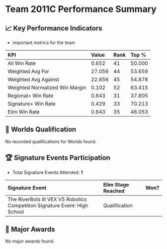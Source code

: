 # Team 2011C Performance Summary

## 📈 Key Performance Indicators
- important metrics for the team

| KPI | Value | Rank | Top % |
|:---|:-----|:----|:-----|
| All Win Rate | 0.652 | 41 | 50.000 |
| Weighted Avg For | 27.056 | 44 | 53.659 |
| Weighted Avg Against | 22.656 | 45 | 54.878 |
| Weighted Normalized Win Margin | 0.102 | 52 | 63.415 |
| Regional+ Win Rate | 0.643 | 31 | 37.805 |
| Signature+ Win Rate | 0.429 | 33 | 70.213 |
| Elim Win Rate | 0.643 | 35 | 46.053 |


## 🎯 Worlds Qualification
No recorded qualifications for Worlds found.

## 🏆 Signature Events Participation
- Total Signature Events Attended: **1**

| Signature Event | Elim Stage Reached | Won? |
|:----------------|:-------------------|:----|
| The RiverBots III VEX V5 Robotics Competition Signature Event: High School | Qualification |  |


## 🥇 Major Awards
No major awards found.
